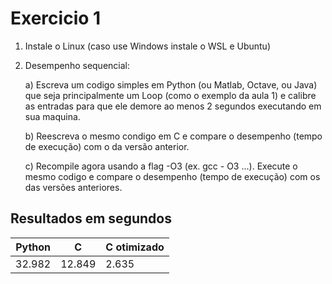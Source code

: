 # Exercicio 1

1) Instale o Linux (caso use Windows instale o WSL e Ubuntu)

2) Desempenho sequencial:
  
   a) Escreva um codigo simples em Python (ou Matlab, Octave, ou Java) que seja principalmente um Loop (como o exemplo da aula 1) e calibre as entradas para que ele demore ao menos 2 segundos executando em sua maquina.

   b) Reescreva o mesmo condigo em C e compare o desempenho (tempo de execução) com o da versão anterior.

   c) Recompile agora usando a flag -O3 (ex. gcc - O3 ...). Execute o mesmo codigo e compare o desempenho (tempo de execução) com os das versões anteriores.

## Resultados em segundos

Python   | C       | C otimizado
-------- | ------- | -----------
32.982   | 12.849  | 2.635
